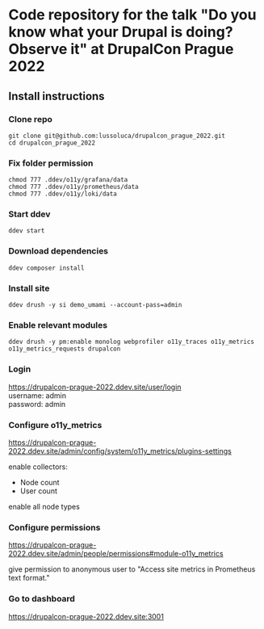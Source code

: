# Code repository for the talk "Do you know what your Drupal is doing? Observe it" at DrupalCon Prague 2022

## Install instructions

### Clone repo
```
git clone git@github.com:lussoluca/drupalcon_prague_2022.git
cd drupalcon_prague_2022
```

### Fix folder permission
```
chmod 777 .ddev/o11y/grafana/data
chmod 777 .ddev/o11y/prometheus/data
chmod 777 .ddev/o11y/loki/data
```

### Start ddev
```
ddev start
```

### Download dependencies
```
ddev composer install
```

### Install site
```
ddev drush -y si demo_umami --account-pass=admin
```

### Enable relevant modules
```
ddev drush -y pm:enable monolog webprofiler o11y_traces o11y_metrics o11y_metrics_requests drupalcon
```

### Login

https://drupalcon-prague-2022.ddev.site/user/login \
username: admin \
password: admin

### Configure o11y_metrics
https://drupalcon-prague-2022.ddev.site/admin/config/system/o11y_metrics/plugins-settings

enable collectors:
* Node count
* User count

enable all node types

### Configure permissions
https://drupalcon-prague-2022.ddev.site/admin/people/permissions#module-o11y_metrics

give permission to anonymous user to "Access site metrics in Prometheus text format."

### Go to dashboard
https://drupalcon-prague-2022.ddev.site:3001
